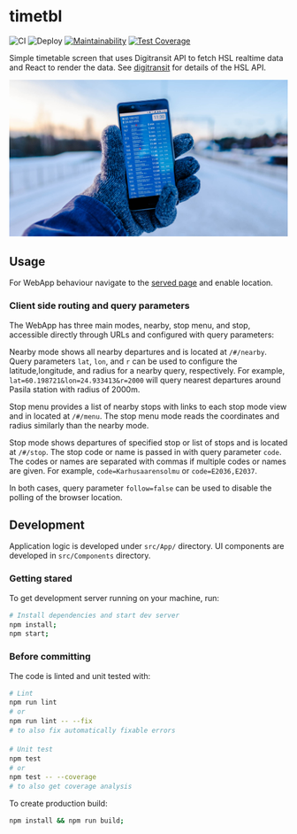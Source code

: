 # timetbl

![CI](https://github.com/kangasta/timetbl/workflows/CI/badge.svg)
![Deploy](https://github.com/kangasta/timetbl/workflows/Deploy/badge.svg)
[![Maintainability](https://api.codeclimate.com/v1/badges/5f82a139ff356840c565/maintainability)](https://codeclimate.com/github/kangasta/timetbl/maintainability)
[![Test Coverage](https://api.codeclimate.com/v1/badges/5f82a139ff356840c565/test_coverage)](https://codeclimate.com/github/kangasta/timetbl/test_coverage)

Simple timetable screen that uses Digitransit API to fetch HSL realtime data and React to render the data. See [digitransit](https://digitransit.fi/en/developers/) for details of the HSL API.

![Photo of the app displayed on a phone screen](src/App/public/preview.jpg)

## Usage

For WebApp behaviour navigate to the [served page](https://kangasta.github.io/timetbl/) and enable location.

### Client side routing and query parameters

The WebApp has three main modes, nearby, stop menu, and stop, accessible directly through URLs and configured with query parameters:

Nearby mode shows all nearby departures and is located at `/#/nearby`. Query parameters `lat`, `lon`, and `r` can be used to configure the latitude,longitude, and radius for a nearby query, respectively. For example, `lat=60.198721&lon=24.933413&r=2000` will query nearest departures around Pasila station with radius of 2000m.

Stop menu provides a list of nearby stops with links to each stop mode view and in located at `/#/menu`. The stop menu mode reads the coordinates and radius similarly than the nearby mode.

Stop mode shows departures of specified stop or list of stops and is located at `/#/stop`. The stop code or name is passed in with query parameter `code`. The codes or names are separated with commas if multiple codes or names are given. For example, `code=Karhusaarensolmu` or `code=E2036,E2037`.

In both cases, query parameter `follow=false` can be used to disable the polling of the browser location.

## Development

Application logic is developed under `src/App/` directory. UI components are developed in `src/Components` directory.

### Getting stared

To get development server running on your machine, run:
```bash
# Install dependencies and start dev server
npm install;
npm start;
```

### Before committing

The code is linted and unit tested with:

```bash
# Lint
npm run lint
# or
npm run lint -- --fix
# to also fix automatically fixable errors

# Unit test
npm test
# or
npm test -- --coverage
# to also get coverage analysis
```

To create production build:
```bash
npm install && npm run build;
```

